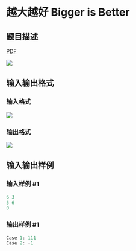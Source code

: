 # 越大越好 Bigger is Better

## 题目描述

[problemUrl]: https://uva.onlinejudge.org/index.php?option=com_onlinejudge&Itemid=8&category=243&page=show_problem&problem=3257

[PDF](https://uva.onlinejudge.org/external/121/p12105.pdf)

![](https://cdn.luogu.com.cn/upload/vjudge_pic/UVA12105/e19f1e40cef1c30264ec32992d36eab824805f1d.png)

## 输入输出格式

### 输入格式

![](https://cdn.luogu.com.cn/upload/vjudge_pic/UVA12105/b8607fc9f48cab0e1059f6744f39323f683264fa.png)

### 输出格式

![](https://cdn.luogu.com.cn/upload/vjudge_pic/UVA12105/30d7b6a7e084419ceb12e97d862633f5e5f26c03.png)

## 输入输出样例

### 输入样例 #1

```cpp
6 3
5 6
0
```


### 输出样例 #1

```cpp
Case 1: 111
Case 2: -1
```


